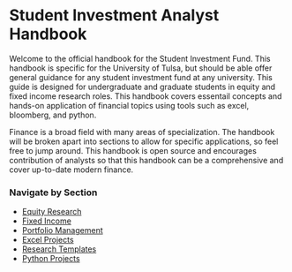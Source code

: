 # Student Investment Analyst Handbook

Welcome to the official handbook for the Student Investment Fund. This handbook is specific for the University of Tulsa, but should be able offer general guidance for any student investment fund at any university. This guide is designed for undergraduate and graduate students in equity and fixed income research roles. This handbook covers essentail concepts and hands-on application of financial topics using tools such as excel, bloomberg, and python.

Finance is a broad field with many areas of specialization. The handbook will be broken apart into sections to allow for specific applications, so feel free to jump around. This handbook is open source and encourages contribution of analysts so that this handbook can be a comprehensive and cover up-to-date modern finance.

### Navigate by Section
- [Equity Research](equity/)
- [Fixed Income](fixed-income/)
- [Portfolio Management](portfolio-management/)
- [Excel Projects](research-projects/)
- [Research Templates](research-templates/)
- [Python Projects](python-projects/)

